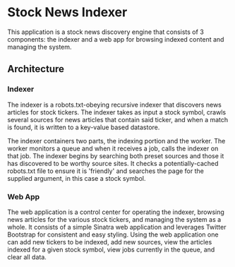 # Stock News Indexer #

This application is a stock news discovery engine that consists of 3 components: the indexer and a web app for browsing indexed content and managing the system.

## Architecture ##

### Indexer ###
The indexer is a robots.txt-obeying recursive indexer that discovers news articles for stock tickers. The indexer takes as input a stock symbol, crawls several sources for news articles that contain said ticker, and when a match is found, it is written to a key-value based datastore.

The indexer containers two parts, the indexing portion and the worker. The worker monitors a queue and when it receives a job, calls the indexer on that job. The indexer begins by searching both preset sources and those it has discovered to be worthy source sites. It checks a potentially-cached robots.txt file to ensure it is 'friendly' and searches the page for the supplied argument, in this case a stock symbol.

### Web App ###
The web application is a control center for operating the indexer, browsing news articles for the various stock tickers, and managing the system as a whole. It consists of a simple Sinatra web application and leverages Twitter Bootstrap for consistent and easy styling. Using the web application one can add new tickers to be indexed, add new sources, view the articles indexed for a given stock symbol, view jobs currently in the queue, and clear all data.
